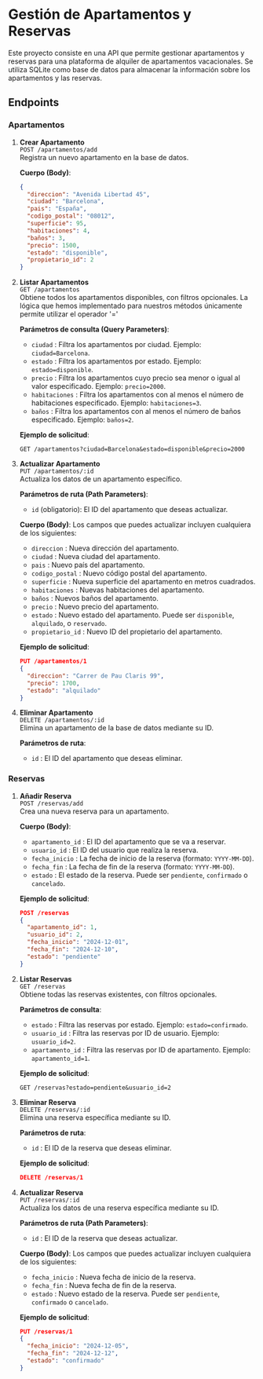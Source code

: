 # Gestión de Apartamentos y Reservas

Este proyecto consiste en una API que permite gestionar apartamentos y reservas para una plataforma de alquiler de apartamentos vacacionales. Se utiliza SQLite como base de datos para almacenar la información sobre los apartamentos y las reservas.

## Endpoints

### Apartamentos

1. **Crear Apartamento**  
   `POST /apartamentos/add`  
   Registra un nuevo apartamento en la base de datos.

   **Cuerpo (Body)**:
   ```json
   {
     "direccion": "Avenida Libertad 45",
     "ciudad": "Barcelona",
     "pais": "España",
     "codigo_postal": "08012",
     "superficie": 95,
     "habitaciones": 4,
     "baños": 3,
     "precio": 1500,
     "estado": "disponible",
     "propietario_id": 2
   }

2. **Listar Apartamentos**  
   `GET /apartamentos`  
   Obtiene todos los apartamentos disponibles, con filtros opcionales.
   La lógica que hemos implementado para nuestros métodos únicamente permite utilizar el operador '='

   **Parámetros de consulta (Query Parameters)**:
   - `ciudad` : Filtra los apartamentos por ciudad. Ejemplo: `ciudad=Barcelona`.
   - `estado` : Filtra los apartamentos por estado. Ejemplo: `estado=disponible`.
   - `precio` : Filtra los apartamentos cuyo precio sea menor o igual al valor especificado. Ejemplo: `precio=2000`.
   - `habitaciones` : Filtra los apartamentos con al menos el número de habitaciones especificado. Ejemplo: `habitaciones=3`.
   - `baños` : Filtra los apartamentos con al menos el número de baños especificado. Ejemplo: `baños=2`.

   **Ejemplo de solicitud**:
   ```text
   GET /apartamentos?ciudad=Barcelona&estado=disponible&precio=2000
   ```

3. **Actualizar Apartamento**  
   `PUT /apartamentos/:id`  
   Actualiza los datos de un apartamento específico.

   **Parámetros de ruta (Path Parameters)**:
   - `id` (obligatorio): El ID del apartamento que deseas actualizar.

   **Cuerpo (Body)**:
   Los campos que puedes actualizar incluyen cualquiera de los siguientes:

   - `direccion` : Nueva dirección del apartamento.
   - `ciudad` : Nueva ciudad del apartamento.
   - `pais` : Nuevo país del apartamento.
   - `codigo_postal` : Nuevo código postal del apartamento.
   - `superficie` : Nueva superficie del apartamento en metros cuadrados.
   - `habitaciones` : Nuevas habitaciones del apartamento.
   - `baños` : Nuevos baños del apartamento.
   - `precio` : Nuevo precio del apartamento.
   - `estado` : Nuevo estado del apartamento. Puede ser `disponible`, `alquilado`, o `reservado`.
   - `propietario_id` : Nuevo ID del propietario del apartamento.

   **Ejemplo de solicitud**:
   ```json
   PUT /apartamentos/1
   {
     "direccion": "Carrer de Pau Claris 99",
     "precio": 1700,
     "estado": "alquilado"
   }
4. **Eliminar Apartamento**  
   `DELETE /apartamentos/:id`  
   Elimina un apartamento de la base de datos mediante su ID.

   **Parámetros de ruta**:
   - `id` : El ID del apartamento que deseas eliminar.

### Reservas
1. **Añadir Reserva**  
   `POST /reservas/add`  
   Crea una nueva reserva para un apartamento.

   **Cuerpo (Body)**:
   - `apartamento_id` : El ID del apartamento que se va a reservar.
   - `usuario_id` : El ID del usuario que realiza la reserva.
   - `fecha_inicio` : La fecha de inicio de la reserva (formato: `YYYY-MM-DD`).
   - `fecha_fin` : La fecha de fin de la reserva (formato: `YYYY-MM-DD`).
   - `estado` : El estado de la reserva. Puede ser `pendiente`, `confirmado` o `cancelado`.

   **Ejemplo de solicitud**:
   ```json
   POST /reservas
   {
     "apartamento_id": 1,
     "usuario_id": 2,
     "fecha_inicio": "2024-12-01",
     "fecha_fin": "2024-12-10",
     "estado": "pendiente"
   }
2. **Listar Reservas**  
   `GET /reservas`  
   Obtiene todas las reservas existentes, con filtros opcionales.

   **Parámetros de consulta**:
   - `estado` : Filtra las reservas por estado. Ejemplo: `estado=confirmado`.
   - `usuario_id` : Filtra las reservas por ID de usuario. Ejemplo: `usuario_id=2`.
   - `apartamento_id` : Filtra las reservas por ID de apartamento. Ejemplo: `apartamento_id=1`.
  
    **Ejemplo de solicitud**:
    ```text
    GET /reservas?estado=pendiente&usuario_id=2
    ```
3. **Eliminar Reserva**  
   `DELETE /reservas/:id`  
   Elimina una reserva específica mediante su ID.

   **Parámetros de ruta**:
   - `id` : El ID de la reserva que deseas eliminar.

   **Ejemplo de solicitud**:
   ```json
   DELETE /reservas/1
   ```
4. **Actualizar Reserva**  
   `PUT /reservas/:id`  
   Actualiza los datos de una reserva específica mediante su ID.

   **Parámetros de ruta (Path Parameters)**:
   - `id` : El ID de la reserva que deseas actualizar.

   **Cuerpo (Body)**:
   Los campos que puedes actualizar incluyen cualquiera de los siguientes:

   - `fecha_inicio` : Nueva fecha de inicio de la reserva.
   - `fecha_fin` : Nueva fecha de fin de la reserva.
   - `estado` : Nuevo estado de la reserva. Puede ser `pendiente`, `confirmado` o `cancelado`.

   **Ejemplo de solicitud**:
   ```json
   PUT /reservas/1
   {
     "fecha_inicio": "2024-12-05",
     "fecha_fin": "2024-12-12",
     "estado": "confirmado"
   }
   ```